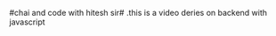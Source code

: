#chai and code with hitesh sir#
.this is a video deries on backend with javascript
<!-- nodemon file jaise lode hoti hai server restart kar deta hai ,
npm i -D nodemon
 -->
 <!--prettier file jaise lode hoti hai code format kar deta hai ,
 npm i -D prettier -->
 <!-- "dev": "nodemon src/index.js" -->
  <!-- "dev": "nodemon -r dotenv/config --experimental-json-modules src/index.js" -->